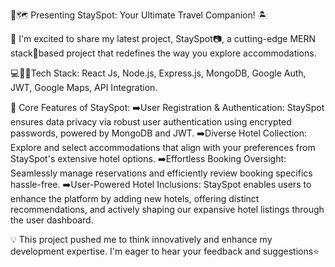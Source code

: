 🚀🗺️ Presenting StaySpot: Your Ultimate Travel Companion! 🏝️

👋 I'm excited to share my latest project, StaySpot📷, a cutting-edge MERN stack🚀based project that redefines the way you explore accommodations.

💻👨‍💻Tech Stack: React Js, Node.js, Express.js, MongoDB, Google Auth, JWT, Google Maps, API Integration.

🌟 Core Features of StaySpot:
➡️User Registration & Authentication: StaySpot ensures data privacy via robust user authentication using encrypted passwords, powered by MongoDB and JWT.
➡️Diverse Hotel Collection: Explore and select accommodations that align with your preferences from StaySpot's extensive hotel options.
➡️Effortless Booking Oversight: Seamlessly manage reservations and efficiently review booking specifics hassle-free.
➡️User-Powered Hotel Inclusions: StaySpot enables users to enhance the platform by adding new hotels, offering distinct recommendations, and actively shaping our expansive hotel listings through the user dashboard.

💡 This project pushed me to think innovatively and enhance my development expertise. I'm eager to hear your feedback and suggestions⭐
